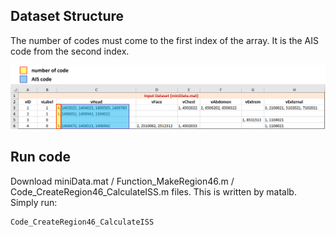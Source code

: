 ## Dataset Structure
The number of codes must come to the first index of the array.
It is the AIS code from the second index. 

![Dataset](./CreateDatasetCode/fig_dataset.png)


## Run code
Download miniData.mat / Function_MakeRegion46.m / Code_CreateRegion46_CalculateISS.m files.
This is written by matalb. Simply run:

```sh
Code_CreateRegion46_CalculateISS
```

